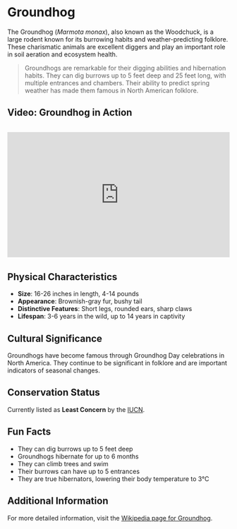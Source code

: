 # Groundhog

The Groundhog (*Marmota monax*), also known as the Woodchuck, is a large rodent known for its burrowing habits and weather-predicting folklore. These charismatic animals are excellent diggers and play an important role in soil aeration and ecosystem health.

> Groundhogs are remarkable for their digging abilities and hibernation habits. They can dig burrows up to 5 feet deep and 25 feet long, with multiple entrances and chambers. Their ability to predict spring weather has made them famous in North American folklore.

## Video: Groundhog in Action
<div class="video-container" style="position: relative; padding-bottom: 56.25%; height: 0; overflow: hidden; max-width: 100%; margin: 2rem 0;">
    <iframe style="position: absolute; top: 0; left: 0; width: 100%; height: 100%;" 
            src="https://www.youtube.com/embed/8X7U9qXzqXc" 
            title="Groundhog in Action" 
            frameborder="0" 
            allow="accelerometer; autoplay; clipboard-write; encrypted-media; gyroscope; picture-in-picture" 
            allowfullscreen>
    </iframe>
</div>

## Physical Characteristics

- **Size**: 16-26 inches in length, 4-14 pounds
- **Appearance**: Brownish-gray fur, bushy tail
- **Distinctive Features**: Short legs, rounded ears, sharp claws
- **Lifespan**: 3-6 years in the wild, up to 14 years in captivity

## Cultural Significance
Groundhogs have become famous through Groundhog Day celebrations in North America. They continue to be significant in folklore and are important indicators of seasonal changes.

## Conservation Status
Currently listed as **Least Concern** by the [IUCN](https://www.iucnredlist.org/species/42458/22257675).

## Fun Facts
- They can dig burrows up to 5 feet deep
- Groundhogs hibernate for up to 6 months
- They can climb trees and swim
- Their burrows can have up to 5 entrances
- They are true hibernators, lowering their body temperature to 3°C

## Additional Information
For more detailed information, visit the [Wikipedia page for Groundhog](https://en.wikipedia.org/wiki/Groundhog). 